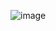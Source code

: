 ![image](https://github.com/Jiyarathore/Leetcode/assets/96529109/29b3f918-d898-4d55-a9bc-6ad15184c498)

